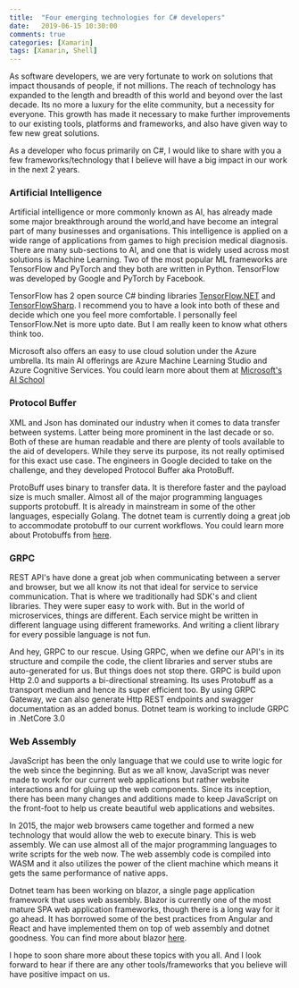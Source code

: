 ```yaml
---
title:  "Four emerging technologies for C# developers"
date:   2019-06-15 10:30:00
comments: true
categories: [Xamarin]
tags: [Xamarin, Shell]
---
```


As software developers, we are very fortunate to work on solutions that impact thousands of people, if not millions. The reach of technology has expanded to the length and breadth of this world and beyond over the last decade.  Its no more a luxury for the elite community, but a necessity for everyone. This growth has made it necessary to make further improvements to our existing tools, platforms and frameworks, and also have given way to few new great solutions.

As a developer who focus primarily on C#, I would like to share with you a few frameworks/technology  that I believe will have a big impact in our work in the next 2 years.

### Artificial Intelligence

Artificial intelligence or more commonly known as AI, has already made some major breakthrough around the world,and have become an integral part of many businesses and organisations.  This intelligence is applied on a wide range of applications from games to high precision medical diagnosis.  There are many sub-sections to AI, and one that is widely used across most solutions is Machine Learning. Two of the most popular ML frameworks are TensorFlow and PyTorch and they both are written in Python. TensorFlow was developed by Google and PyTorch by Facebook.

TensorFlow has 2 open source  C# binding libraries [TensorFlow.NET][tensorflownet] and [TensorFlowSharp][tensorflowSharp]. I recommend you to have a look into both of these and decide which one you feel more comfortable. I personally feel TensorFlow.Net is more upto date. But I am really keen to know what others think too.

Microsoft also offers an easy to use cloud solution under the Azure umbrella. Its main AI offerings are Azure Machine Learning Studio and Azure Cognitive Services. You could learn more about them at [Microsoft's AI School][aischool]

### Protocol Buffer

XML and Json has dominated our industry when it comes to data transfer between systems. Latter being more prominent in the last decade or so. Both of these are human readable and there are plenty of tools available to the aid of developers. While they serve its purpose, its not really optimised for this exact use case. The engineers in Google decided to take on the challenge, and they developed Protocol Buffer aka ProtoBuff.

ProtoBuff uses binary to transfer data. It is therefore faster and the payload size is much smaller. Almost all of the major programming languages supports protobuff. It is already in mainstream in some of the other languages, especially Golang. The dotnet team is currently doing a great job to accommodate protobuff to our current workflows. You could learn more about Protobuffs from [here][protobuff].

### GRPC

REST API's have done a great job when communicating between a server and browser, but we all know its not that ideal for service to service communication. That is where we traditionally had SDK's and client libraries. They were super easy to work with.  But in the world of microservices, things are different. Each service might be written in different language using different frameworks. And writing a client library for every possible language is not fun.

And hey, GRPC to our rescue.  Using GRPC, when we define our API's  in its structure and compile the code, the client libraries and server stubs are auto-generated for us. But things does not stop there. GRPC is build upon Http 2.0 and supports a  bi-directional streaming. Its uses Protobuff as a transport medium and hence its super efficient too. By using GRPC Gateway, we can also generate Http REST endpoints and swagger documentation as an added bonus.  Dotnet team is working to include GRPC in .NetCore 3.0

### Web Assembly

JavaScript has been the only language that we could use to write  logic for the web since the beginning. But as we all know, JavaScript was never made to work for our current web applications but rather website interactions and for gluing up the web components. Since its inception, there has been many changes and additions made to keep JavaScript on the front-foot to help us create beautiful web applications and websites.

In 2015, the major web browsers came together and formed a new technology that would allow the web to execute binary.  This is web assembly. We can use almost all of the major programming languages to write scripts for the web now. The web assembly code is compiled into WASM and it also utilizes the power of the client machine which means it gets the same performance of native apps.

Dotnet team has been working on blazor, a single page application framework that uses web assembly. Blazor is currently one of the most mature SPA web application frameworks, though there is a long way for it go ahead. It has borrowed some of the best practices from Angular and React and have implemented them on top of web assembly and dotnet goodness. You can find more about blazor [here][blazor].

I hope to soon share more about these topics with you all. And I look forward to hear if there are any other tools/frameworks that you believe will have positive impact on us.

[tensorflownet]: https://github.com/SciSharp/TensorFlow.NET
[tensorflowSharp]: https://github.com/migueldeicaza/TensorFlowSharp
[aischool]: https://aischool.microsoft.com
[protobuff]: https://developers.google.com/protocol-buffers/
[blazor]: https://dotnet.microsoft.com/apps/aspnet/web-apps/client
